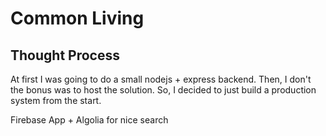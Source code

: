 # Common Living

## Thought Process

At first I was going to do a small nodejs + express backend. Then, I don't the bonus was to host the solution. So, I decided to just build a production system from the start.

Firebase App + Algolia for nice search
